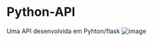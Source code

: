 # Python-API
Uma API desenvolvida em Pyhton/flask
![image](https://user-images.githubusercontent.com/75399046/174487036-0ae56c80-20c8-47e4-9463-4e592b1a220b.png)
